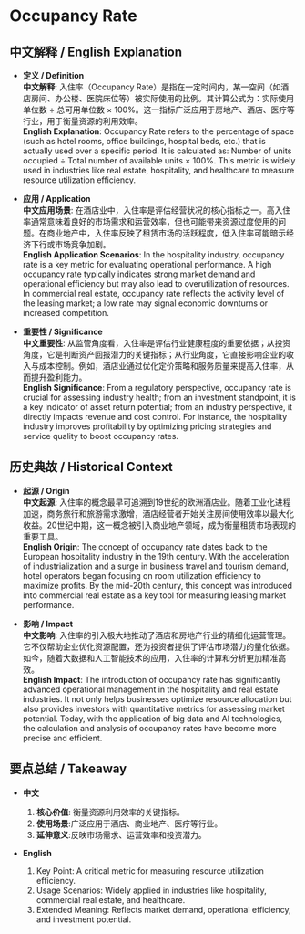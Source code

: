 # Occupancy Rate

## 中文解释 / English Explanation

* **定义 / Definition**  
  **中文解释**: 入住率（Occupancy Rate）是指在一定时间内，某一空间（如酒店房间、办公楼、医院床位等）被实际使用的比例。其计算公式为：实际使用单位数 ÷ 总可用单位数 × 100%。这一指标广泛应用于房地产、酒店、医疗等行业，用于衡量资源的利用效率。  
  **English Explanation**: Occupancy Rate refers to the percentage of space (such as hotel rooms, office buildings, hospital beds, etc.) that is actually used over a specific period. It is calculated as: Number of units occupied ÷ Total number of available units × 100%. This metric is widely used in industries like real estate, hospitality, and healthcare to measure resource utilization efficiency.

* **应用 / Application**  
  **中文应用场景**: 在酒店业中，入住率是评估经营状况的核心指标之一。高入住率通常意味着良好的市场需求和运营效率，但也可能带来资源过度使用的问题。在商业地产中，入住率反映了租赁市场的活跃程度，低入住率可能暗示经济下行或市场竞争加剧。  
  **English Application Scenarios**: In the hospitality industry, occupancy rate is a key metric for evaluating operational performance. A high occupancy rate typically indicates strong market demand and operational efficiency but may also lead to overutilization of resources. In commercial real estate, occupancy rate reflects the activity level of the leasing market; a low rate may signal economic downturns or increased competition.

* **重要性 / Significance**  
  **中文重要性**: 从监管角度看，入住率是评估行业健康程度的重要依据；从投资角度，它是判断资产回报潜力的关键指标；从行业角度，它直接影响企业的收入与成本控制。例如，酒店业通过优化定价策略和服务质量来提高入住率，从而提升盈利能力。  
  **English Significance**: From a regulatory perspective, occupancy rate is crucial for assessing industry health; from an investment standpoint, it is a key indicator of asset return potential; from an industry perspective, it directly impacts revenue and cost control. For instance, the hospitality industry improves profitability by optimizing pricing strategies and service quality to boost occupancy rates.

## 历史典故 / Historical Context

* **起源 / Origin**  
  **中文起源**: 入住率的概念最早可追溯到19世纪的欧洲酒店业。随着工业化进程加速，商务旅行和旅游需求激增，酒店经营者开始关注房间使用效率以最大化收益。20世纪中期，这一概念被引入商业地产领域，成为衡量租赁市场表现的重要工具。  
  **English Origin**: The concept of occupancy rate dates back to the European hospitality industry in the 19th century. With the acceleration of industrialization and a surge in business travel and tourism demand, hotel operators began focusing on room utilization efficiency to maximize profits. By the mid-20th century, this concept was introduced into commercial real estate as a key tool for measuring leasing market performance.

* **影响 / Impact**  
  **中文影响**: 入住率的引入极大地推动了酒店和房地产行业的精细化运营管理。它不仅帮助企业优化资源配置，还为投资者提供了评估市场潜力的量化依据。如今，随着大数据和人工智能技术的应用，入住率的计算和分析更加精准高效。  
  **English Impact**: The introduction of occupancy rate has significantly advanced operational management in the hospitality and real estate industries. It not only helps businesses optimize resource allocation but also provides investors with quantitative metrics for assessing market potential. Today, with the application of big data and AI technologies, the calculation and analysis of occupancy rates have become more precise and efficient.

## 要点总结 / Takeaway

* **中文**  
  1. **核心价值**: 衡量资源利用效率的关键指标。
  2. **使用场景**:广泛应用于酒店、商业地产、医疗等行业。
  3. **延伸意义**:反映市场需求、运营效率和投资潜力。

* **English**  
  1. Key Point: A critical metric for measuring resource utilization efficiency.
  2. Usage Scenarios: Widely applied in industries like hospitality, commercial real estate, and healthcare.
  3. Extended Meaning: Reflects market demand, operational efficiency, and investment potential.